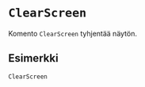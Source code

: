 `ClearScreen`
==========

Komento `ClearScreen` tyhjentää näytön.

Esimerkki
----------

    ClearScreen